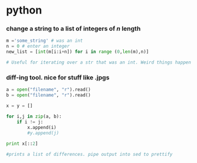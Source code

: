 # python
### change a string to a list of integers of _n_ length


```python
m ='some_string' # was an int
n = 0 # enter an integer
new_list = [int(m[i:i+n]) for i in range (0,len(m),n)]

# Useful for iterating over a str that was an int. Weird things happen if len(m) mod n != 0.

```
### diff-ing tool. nice for stuff like .jpgs

```python
a = open("filename", "r").read()
b = open("filename", "r").read()

x = y = []

for i,j in zip(a, b):
    if i != j:
        x.append(i)
        #y.append(j)
        
print x[::2]

#prints a list of differences. pipe output into sed to prettify

```
